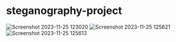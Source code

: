 # steganography-project
![Screenshot 2023-11-25 123020](https://github.com/213C1A0506/steganography-project/assets/145094321/1c608a9d-6c47-4ebd-bd2f-8035a68f51e0)
![Screenshot 2023-11-25 125621](https://github.com/213C1A0506/steganography-project/assets/145094321/7e810011-d260-4e9a-997f-32e59809e270)
![Screenshot 2023-11-25 125613](https://github.com/213C1A0506/steganography-project/assets/145094321/0c84b12d-2f0a-490d-a9d3-0abe7a242423)
